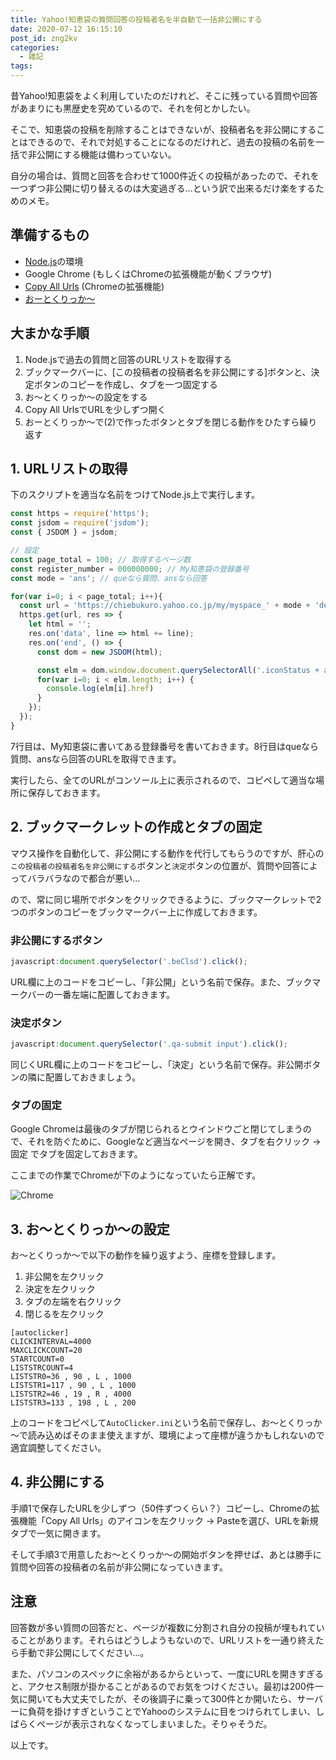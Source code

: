 ```yaml
---
title: Yahoo!知恵袋の質問回答の投稿者名を半自動で一括非公開にする
date: 2020-07-12 16:15:10
post_id: zng2kv
categories:
  - 雑記
tags:
---
```


昔Yahoo!知恵袋をよく利用していたのだけれど、そこに残っている質問や回答があまりにも黒歴史を究めているので、それを何とかしたい。

<!-- more -->

そこで、知恵袋の投稿を削除することはできないが、投稿者名を非公開にすることはできるので、それで対処することになるのだけれど、過去の投稿の名前を一括で非公開にする機能は備わっていない。

自分の場合は、質問と回答を合わせて1000件近くの投稿があったので、それを一つずつ非公開に切り替えるのは大変過ぎる...という訳で出来るだけ楽をするためのメモ。


## 準備するもの

- [Node.js](https://nodejs.org/ja/)の環境
- Google Chrome (もしくはChromeの拡張機能が動くブラウザ)
- [Copy All Urls](https://chrome.google.com/webstore/detail/copy-all-urls/djdmadneanknadilpjiknlnanaolmbfk) (Chromeの拡張機能)
- [おーとくりっか～](https://www.vector.co.jp/soft/winnt/util/se417864.html)



## 大まかな手順

1. Node.jsで過去の質問と回答のURLリストを取得する
2. ブックマークバーに、[この投稿者の投稿者名を非公開にする]ボタンと、決定ボタンのコピーを作成し、タブを一つ固定する
3. お～とくりっか～の設定をする
4. Copy All UrlsでURLを少しずつ開く
5. おーとくりっか～で(2)で作ったボタンとタブを閉じる動作をひたすら繰り返す


## 1. URLリストの取得

下のスクリプトを適当な名前をつけてNode.js上で実行します。

```javascript
const https = require('https');
const jsdom = require('jsdom');
const { JSDOM } = jsdom;

// 設定
const page_total = 100; // 取得するページ数
const register_number = 000000000; // My知恵袋の登録番号
const mode = 'ans'; // queなら質問、ansなら回答

for(var i=0; i < page_total; i++){
  const url = 'https://chiebukuro.yahoo.co.jp/my/myspace_' + mode + 'detail.php?writer=' + register_number + '&page=' + i;
  https.get(url, res => {
    let html = '';
    res.on('data', line => html += line);
    res.on('end', () => {
      const dom = new JSDOM(html);

      const elm = dom.window.document.querySelectorAll('.iconStatus + a');
      for(var i=0; i < elm.length; i++) {
        console.log(elm[i].href)
      }
    });
  });
}
```

7行目は、My知恵袋に書いてある登録番号を書いておきます。8行目はqueなら質問、ansなら回答のURLを取得できます。

実行したら、全てのURLがコンソール上に表示されるので、コピペして適当な場所に保存しておきます。

## 2. ブックマークレットの作成とタブの固定

マウス操作を自動化して、非公開にする動作を代行してもらうのですが、肝心の`この投稿者の投稿者名を非公開にする`ボタンと`決定`ボタンの位置が、質問や回答によってバラバラなので都合が悪い...

ので、常に同じ場所でボタンをクリックできるように、ブックマークレットで2つのボタンのコピーをブックマークバー上に作成しておきます。

### 非公開にするボタン

```javascript
javascript:document.querySelector('.beClsd').click();
```

URL欄に上のコードをコピーし、「非公開」という名前で保存。また、ブックマークバーの一番左端に配置しておきます。


### 決定ボタン

```javascript
javascript:document.querySelector('.qa-submit input').click();
```

同じくURL欄に上のコードをコピーし、「決定」という名前で保存。非公開ボタンの隣に配置しておきましょう。


### タブの固定

Google Chromeは最後のタブが閉じられるとウインドウごと閉じてしまうので、それを防ぐために、Googleなど適当なページを開き、タブを右クリック → 固定 でタブを固定しておきます。

ここまでの作業でChromeが下のようになっていたら正解です。

![Chrome](1.png)

## 3. お～とくりっか～の設定

お～とくりっか～で以下の動作を繰り返すよう、座標を登録します。


1. 非公開を左クリック
2. 決定を左クリック
3. タブの左端を右クリック
4. 閉じるを左クリック

```plaintext
[autoclicker]
CLICKINTERVAL=4000
MAXCLICKCOUNT=20
STARTCOUNT=0
LISTSTRCOUNT=4
LISTSTR0=36 , 90 , L , 1000
LISTSTR1=117 , 90 , L , 1000
LISTSTR2=46 , 19 , R , 4000
LISTSTR3=133 , 198 , L , 200
```

上のコードをコピペして`AutoClicker.ini`という名前で保存し、お～とくりっか～で読み込めばそのまま使えますが、環境によって座標が違うかもしれないので適宜調整してください。



## 4. 非公開にする

手順1で保存したURLを少しずつ（50件ずつくらい？）コピーし、Chromeの拡張機能「Copy All Urls」のアイコンを左クリック → Pasteを選び、URLを新規タブで一気に開きます。

そして手順3で用意したお～とくりっか～の開始ボタンを押せば、あとは勝手に質問や回答の投稿者の名前が非公開になっていきます。


## 注意

回答数が多い質問の回答だと、ページが複数に分割され自分の投稿が埋もれていることがあります。それらはどうしようもないので、URLリストを一通り終えたら手動で非公開にしてください...。

また、パソコンのスペックに余裕があるからといって、一度にURLを開きすぎると、アクセス制限が掛かることがあるのでお気をつけください。最初は200件一気に開いても大丈夫でしたが、その後調子に乗って300件とか開いたら、サーバーに負荷を掛けすぎということでYahooのシステムに目をつけられてしまい、しばらくページが表示されなくなってしまいました。そりゃそうだ。

以上です。

